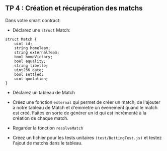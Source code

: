 ## TP 4 : Création et récupération des matchs

Dans votre smart contract:
- Déclarez une `struct` Match:
```
struct Match {
    uint id;
    string homeTeam;
    string externalTeam;
    bool homeVictory;
    bool equality;
    string libelle;
    uint256 date; 
    bool settled;
    uint quotation;
}
```

- Déclarez un tableau de Match
- Créez une fonction `external` qui permet de créer un match, de l'ajouter à notre tableau de Match et d'emmetre un évenement quand le match est créé. Faites en sorte de générer un id qui est incrémenté à la création de chaque match.
- Regarder la fonction `resolveMatch` 

- Créez un fichier pour les tests unitaires `(test/BettingTest.js)` et testez l'ajout de matchs dans le tableau.